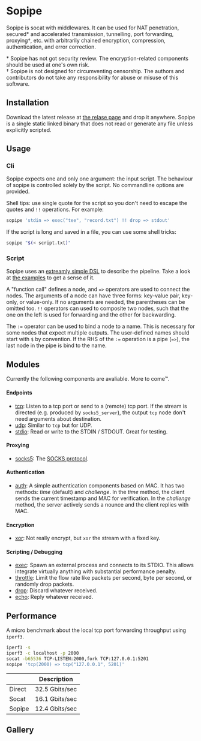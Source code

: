 Sopipe
======

Sopipe is socat with middlewares. It can be used for NAT penetration, secured* and accelerated transmission, tunnelling,
port forwarding, proxying†, etc. with arbitrarily chained encryption, compression, authentication, and error correction.

\* Sopipe has not got security review. The encryption-related components should be used at one's own risk. <br>
† Sopipe is not designed for circumventing censorship. The authors and contributors do not take any responsibility for
abuse or misuse of this software.

## Installation

Download the latest release at [the relase page](https://github.com/ylxdzsw/sopipe/releases) and drop it anywhere.
Sopipe is a single static linked binary that does not read or generate any file unless explicitly scripted.

## Usage

### Cli

Sopipe expects one and only one argument: the input script. The behaviour of sopipe is controlled solely by the script.
No commandline options are provided.

Shell tips: use single quote for the script so you don't need to escape the quotes and `!!` operations. For example:

```sh
sopipe 'stdin => exec("tee", "record.txt") !! drop => stdout'
```

If the script is long and saved in a file, you can use some shell tricks:

```sh
sopipe "$(< script.txt)"
```

### Script

Sopipe uses an [extreamly simple DSL](https://github.com/ylxdzsw/sopipe/blob/master/src/script.pest) to describe the
pipeline. Take a look at [the examples](https://github.com/ylxdzsw/sopipe#gallery) to get a sense of it.

A "function call" defines a node, and `=>` operators are used to connect the nodes. The arguments of a node can have
three forms: key-value pair, key-only, or value-only. If no arguments are needed, the parentheses can be omitted too.
`!!` operators can used to composite two nodes, such that the one on the left is used for forwarding and the other for
backwarding.

The `:=` operator can be used to bind a node to a name. This is necessary for some nodes that expect multiple outputs.
The user-defined names should start with `$` by convention. If the RHS of the `:=` operation is a pipe (`=>`), the last
node in the pipe is bind to the name.

## Modules

Currently the following components are avaliable. More to come™.

#### Endpoints

- [tcp]: Listen to a tcp port or send to a (remote) tcp port. If the stream is directed (e.g. produced by
  `socks5_server`), the output `tcp` node don't need arguments about destination.
- [udp]: Similar to `tcp` but for UDP.
- [stdio]: Read or write to the STDIN / STDOUT. Great for testing.

[tcp]: https://github.com/ylxdzsw/sopipe/tree/master/components/tcp
[udp]: https://github.com/ylxdzsw/sopipe/tree/master/components/udp
[stdio]: https://github.com/ylxdzsw/sopipe/tree/master/components/stdio

#### Proxying

- [socks5]: The [SOCKS protocol](https://tools.ietf.org/html/rfc1928).

[socks5]: https://github.com/ylxdzsw/sopipe/tree/master/components/socks5

#### Authentication

- [auth]: A simple authentication components based on MAC. It has two methods: *time* (default) and *challenge*. In the
  *time* method, the client sends the current timestamp and MAC for verification. In the *challenge* method, the server
  actively sends a nounce and the client replies with MAC.

[auth]: https://github.com/ylxdzsw/sopipe/tree/master/components/auth

#### Encryption

- [xor]: Not really encrypt, but `xor` the stream with a fixed key.

[xor]: https://github.com/ylxdzsw/sopipe/tree/master/components/xor

#### Scripting / Debugging

- [exec]: Spawn an external process and connects to its STDIO. This allows integrate virtually anything with substantial
  performance penalty.
- [throttle]: Limit the flow rate like packets per second, byte per second, or randomly drop packets.
- [drop]: Discard whatever received.
- [echo]: Reply whatever received.

[exec]: https://github.com/ylxdzsw/sopipe/tree/master/components/exec
[throttle]: https://github.com/ylxdzsw/sopipe/tree/master/components/throttle
[drop]: https://github.com/ylxdzsw/sopipe/tree/master/components/drop
[echo]: https://github.com/ylxdzsw/sopipe/tree/master/components/echo

## Performance

A micro benchmark about the local tcp port forwarding throughput using `iperf3`.

```sh
iperf3 -s
iperf3 -c localhost -p 2000
socat -b65536 TCP-LISTEN:2000,fork TCP:127.0.0.1:5201
sopipe 'tcp(2000) => tcp("127.0.0.1", 5201)'
```

|        |  Description   |
| ------ | -------------- |
| Direct | 32.5 Gbits/sec |
| Socat  | 16.1 Gbits/sec |
| Sopipe | 12.4 Gbits/sec |

## Gallery

